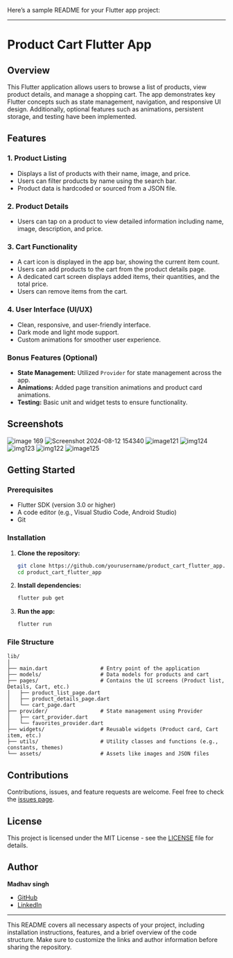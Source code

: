 Here’s a sample README for your Flutter app project:

---

# Product Cart Flutter App

## Overview

This Flutter application allows users to browse a list of products, view product details, and manage a shopping cart. The app demonstrates key Flutter concepts such as state management, navigation, and responsive UI design. Additionally, optional features such as animations, persistent storage, and testing have been implemented.

## Features

### 1. Product Listing
- Displays a list of products with their name, image, and price.
- Users can filter products by name using the search bar.
- Product data is hardcoded or sourced from a JSON file.

### 2. Product Details
- Users can tap on a product to view detailed information including name, image, description, and price.

### 3. Cart Functionality
- A cart icon is displayed in the app bar, showing the current item count.
- Users can add products to the cart from the product details page.
- A dedicated cart screen displays added items, their quantities, and the total price.
- Users can remove items from the cart.

### 4. User Interface (UI/UX)
- Clean, responsive, and user-friendly interface.
- Dark mode and light mode support.
- Custom animations for smoother user experience.

### Bonus Features (Optional)
- **State Management:** Utilized `Provider` for state management across the app.
- **Animations:** Added page transition animations and product card animations.
- **Testing:** Basic unit and widget tests to ensure functionality.

## Screenshots

![image 169](https://github.com/user-attachments/assets/993dfcd8-f38b-46d1-b59f-c62ce9deb23b)
![Screenshot 2024-08-12 154340](https://github.com/user-attachments/assets/fcc6c461-4b28-482b-8a66-b4db8a7699a6)
![image121](https://github.com/user-attachments/assets/9a90f8c2-3a85-4c83-82ee-6f7d7798c193)
![img124](https://github.com/user-attachments/assets/9e2c88ae-da54-4352-ab65-6f3fecfc9fe5)
![img123](https://github.com/user-attachments/assets/1d2943c5-a4a9-4ce5-bf6c-58378074e608)
![img122](https://github.com/user-attachments/assets/4b6ea832-4033-4704-86dd-9fba2d4b8352)
![image125](https://github.com/user-attachments/assets/7adcf9a1-aaf2-4f08-a0fc-b830723560ac)

## Getting Started

### Prerequisites
- Flutter SDK (version 3.0 or higher)
- A code editor (e.g., Visual Studio Code, Android Studio)
- Git

### Installation

1. **Clone the repository:**
   ```bash
   git clone https://github.com/yourusername/product_cart_flutter_app.git
   cd product_cart_flutter_app
   ```

2. **Install dependencies:**
   ```bash
   flutter pub get
   ```

3. **Run the app:**
   ```bash
   flutter run
   ```

### File Structure

```plaintext
lib/
│
├── main.dart                 # Entry point of the application
├── models/                   # Data models for products and cart
├── pages/                    # Contains the UI screens (Product list, Details, Cart, etc.)
│   ├── product_list_page.dart
│   ├── product_details_page.dart
│   └── cart_page.dart
├── provider/                 # State management using Provider
│   ├── cart_provider.dart
│   └── favorites_provider.dart
├── widgets/                  # Reusable widgets (Product card, Cart item, etc.)
├── utils/                    # Utility classes and functions (e.g., constants, themes)
└── assets/                   # Assets like images and JSON files
```


## Contributions

Contributions, issues, and feature requests are welcome. Feel free to check the [issues page](https://github.com/madhavsingh2002/product_cart_flutter_app/issues).

## License

This project is licensed under the MIT License - see the [LICENSE](LICENSE) file for details.

## Author

**Madhav singh**
- [GitHub](https://github.com/madhavsingh)
- [LinkedIn](https://www.linkedin.com/in/madhav-singh-315917213/)

---

This README covers all necessary aspects of your project, including installation instructions, features, and a brief overview of the code structure. Make sure to customize the links and author information before sharing the repository.
